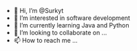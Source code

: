 - 👋 Hi, I’m @Surkyt
- 👀 I’m interested in software development
- 🌱 I’m currently learning Java and Python
- 💞️ I’m looking to collaborate on ...
- 📫 How to reach me ...

<!---
Surkyt/Surkyt is a ✨ special ✨ repository because its `README.md` (this file) appears on your GitHub profile.
You can click the Preview link to take a look at your changes.
--->
